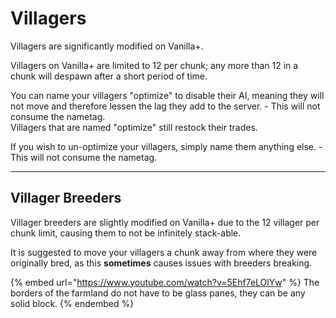 # Villagers

Villagers are significantly modified on Vanilla+.

Villagers on Vanilla+ are limited to 12 per chunk; any more than 12 in a chunk will despawn after a short period of time.

You can name your villagers "optimize" to disable their AI, meaning they will not move and therefore lessen the lag they add to the server. - This will not consume the nametag.\
Villagers that are named "optimize" still restock their trades.

If you wish to un-optimize your villagers, simply name them anything else. - This will not consume the nametag.

***

## Villager Breeders

Villager breeders are slightly modified on Vanilla+ due to the 12 villager per chunk limit, causing them to not be infinitely stack-able.

It is suggested to move your villagers a chunk away from where they were originally bred, as this **sometimes** causes issues with breeders breaking.

{% embed url="https://www.youtube.com/watch?v=5Ehf7eLOlYw" %}
The borders of the farmland do not have to be glass panes, they can be any solid block.
{% endembed %}
